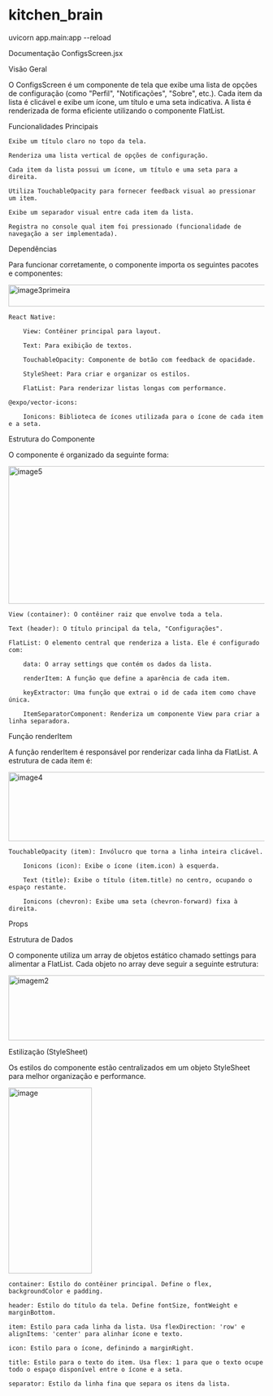 # kitchen_brain

uvicorn app.main:app --reload

Documentação ConfigsScreen.jsx

Visão Geral


O ConfigsScreen é um componente de tela que exibe uma lista de opções de configuração (como "Perfil", "Notificações", "Sobre", etc.). Cada item da lista é clicável e exibe um ícone, um título e uma seta indicativa. A lista é renderizada de forma eficiente utilizando o componente FlatList.

Funcionalidades Principais

    Exibe um título claro no topo da tela.

    Renderiza uma lista vertical de opções de configuração.

    Cada item da lista possui um ícone, um título e uma seta para a direita.

    Utiliza TouchableOpacity para fornecer feedback visual ao pressionar um item.

    Exibe um separador visual entre cada item da lista.

    Registra no console qual item foi pressionado (funcionalidade de navegação a ser implementada).

Dependências

Para funcionar corretamente, o componente importa os seguintes pacotes e componentes:

<img width="707" height="43" alt="image3primeira" src="https://github.com/user-attachments/assets/0fc45a12-633e-4019-97ff-39d44a83004f" />



    React Native:

        View: Contêiner principal para layout.

        Text: Para exibição de textos.

        TouchableOpacity: Componente de botão com feedback de opacidade.

        StyleSheet: Para criar e organizar os estilos.

        FlatList: Para renderizar listas longas com performance.

    @expo/vector-icons:

        Ionicons: Biblioteca de ícones utilizada para o ícone de cada item e a seta.

Estrutura do Componente

O componente é organizado da seguinte forma:

<img width="703" height="271" alt="image5" src="https://github.com/user-attachments/assets/446263b9-e350-4fbe-bf80-93defbc15b02" />


    View (container): O contêiner raiz que envolve toda a tela.

    Text (header): O título principal da tela, "Configurações".

    FlatList: O elemento central que renderiza a lista. Ele é configurado com:

        data: O array settings que contém os dados da lista.

        renderItem: A função que define a aparência de cada item.

        keyExtractor: Uma função que extrai o id de cada item como chave única.

        ItemSeparatorComponent: Renderiza um componente View para criar a linha separadora.

Função renderItem

A função renderItem é responsável por renderizar cada linha da FlatList. A estrutura de cada item é:

<img width="705" height="136" alt="image4" src="https://github.com/user-attachments/assets/e8b6a718-9ae7-48cf-ad70-62b134b61945" />


    TouchableOpacity (item): Invólucro que torna a linha inteira clicável.

        Ionicons (icon): Exibe o ícone (item.icon) à esquerda.

        Text (title): Exibe o título (item.title) no centro, ocupando o espaço restante.

        Ionicons (chevron): Exibe uma seta (chevron-forward) fixa à direita.

Props

Estrutura de Dados

O componente utiliza um array de objetos estático chamado settings para alimentar a FlatList. Cada objeto no array deve seguir a seguinte estrutura:

<img width="705" height="128" alt="imagem2" src="https://github.com/user-attachments/assets/a8924884-e5a8-4dad-aa87-3c7af0285492" />



Estilização (StyleSheet)

Os estilos do componente estão centralizados em um objeto StyleSheet para melhor organização e performance.

<img width="164" height="366" alt="image" src="https://github.com/user-attachments/assets/8c4a6617-3ae3-47ac-b6e4-d9bb8f495888" />


    container: Estilo do contêiner principal. Define o flex, backgroundColor e padding.

    header: Estilo do título da tela. Define fontSize, fontWeight e marginBottom.

    item: Estilo para cada linha da lista. Usa flexDirection: 'row' e alignItems: 'center' para alinhar ícone e texto.

    icon: Estilo para o ícone, definindo a marginRight.

    title: Estilo para o texto do item. Usa flex: 1 para que o texto ocupe todo o espaço disponível entre o ícone e a seta.

    separator: Estilo da linha fina que separa os itens da lista.







